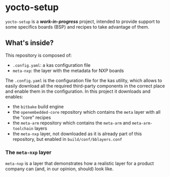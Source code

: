 # yocto-setup

`yocto-setup` is a ***work-in-progress*** project, intended to provide support
to some specifics boards (BSP) and recipes to take advantage of them.


## What's inside?

This repository is composed of:

 * `.config.yaml`: a kas configuration file
 * `meta-nxp`: the layer with the metadata for NXP boards

The `.config.yaml` is the configuration file for the kas utility, which
allows to easily download all the required third-party components in the
correct place and enable them in the configuration. In this project it downloads
and enables:

 * the `bitbake` build engine
 * the `openembedded-core` repository which contains the `meta` layer
   with all the "core" recipes
 * the `meta-arm` repository which contains the `meta-arm` and
   `meta-arm-toolchain` layers
 * the `meta-nxp` layer, not downloaded as it is already part of this
   repository, but enabled in `build/conf/bblayers.conf`


 ### The `meta-nxp` layer

`meta-nxp` is a layer that demonstrates how a realistic layer for a
product company can (and, in our opinion, should) look like.


